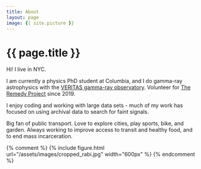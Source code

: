 ```yaml
---
title: About
layout: page
image: {{ site.picture }}
---
```


<h1 class="title">{{ page.title }}</h1>

<section class="list">

</section>

Hi! I live in NYC.

I am currently a physics PhD student at Columbia, and I do gamma-ray astrophysics with the [VERITAS gamma-ray observatory](https://veritas.sao.arizona.edu). Volunteer for [The Remedy Project](https://theremedyproj.org) since 2019.

I enjoy coding and working with large data sets - much of my work has focused on using archival data to search for faint signals.

Big fan of public transport. Love to explore cities, play sports, bike, and garden. Always working to improve access to transit and healthy food, and to end mass incarceration.

{% comment %}
{% include figure.html url="/assets/images/cropped_rabi.jpg"  width="600px" %}
{% endcomment %}
